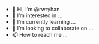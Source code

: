 - 👋 Hi, I’m @rwryhan
- 👀 I’m interested in ...
- 🌱 I’m currently learning ...
- 💞️ I’m looking to collaborate on ...
- 📫 How to reach me ...

<!---
rwryhan/rwryhan is a ✨ special ✨ repository because its `README.md` (this file) appears on your GitHub profile.
You can click the Preview link to take a look at your changes.
--->
